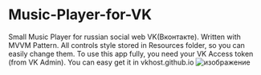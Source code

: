 # Music-Player-for-VK
Small Music Player for russian social web VK(Вконтакте).
Written with MVVM Pattern.
All controls style stored in Resources folder, so you can easily change them.
To use this app fully, you need your VK Access token (from VK Admin). You can easy get it in vkhost.github.io
![изображение](https://user-images.githubusercontent.com/78251540/180435527-32505241-aeb6-45df-943b-873eb7b12fec.png)
